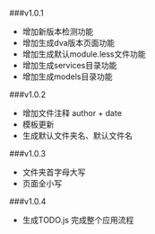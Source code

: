 ###v1.0.1

- 增加新版本检测功能
- 增加生成dva版本页面功能
- 增加生成默认module.less文件功能
- 增加生成services目录功能
- 增加生成models目录功能

###v1.0.2

- 增加文件注释 author + date
- 模板更新
- 生成默认文件夹名、默认文件名

###v1.0.3

- 文件夹首字母大写
- 页面全小写

###v1.0.4

- 生成TODO.js 完成整个应用流程
